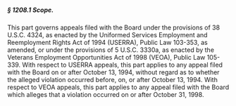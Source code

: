 ##### § 1208.1 Scope. #####

This part governs appeals filed with the Board under the provisions of 38 U.S.C. 4324, as enacted by the Uniformed Services Employment and Reemployment Rights Act of 1994 (USERRA), Public Law 103-353, as amended, or under the provisions of 5 U.S.C. 3330a, as enacted by the Veterans Employment Opportunities Act of 1998 (VEOA), Public Law 105-339. With respect to USERRA appeals, this part applies to any appeal filed with the Board on or after October 13, 1994, without regard as to whether the alleged violation occurred before, on, or after October 13, 1994. With respect to VEOA appeals, this part applies to any appeal filed with the Board which alleges that a violation occurred on or after October 31, 1998.